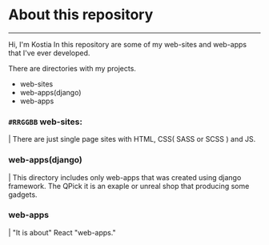 # About this repository
---
Hi, I'm Kostia 
In this repository are some of my web-sites and web-apps that I've ever developed. 

There are directories with my projects. 
 - web-sites
 - web-apps(django) 
 - web-apps

### `#RRGGBB` web-sites:
  | There are just single page sites with HTML, CSS( SASS or SCSS ) and JS.
### web-apps(django)
  | This directory includes only web-apps that was created using django framework. The QPick it is an exaple or unreal shop that producing some gadgets.
### web-apps 
  | "It is about" React "web-apps."